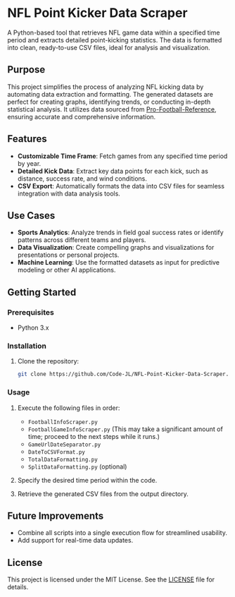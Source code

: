 
# NFL Point Kicker Data Scraper

A Python-based tool that retrieves NFL game data within a specified time period and extracts detailed point-kicking statistics. The data is formatted into clean, ready-to-use CSV files, ideal for analysis and visualization.

## Purpose

This project simplifies the process of analyzing NFL kicking data by automating data extraction and formatting. The generated datasets are perfect for creating graphs, identifying trends, or conducting in-depth statistical analysis. It utilizes data sourced from [Pro-Football-Reference](https://www.pro-football-reference.com/), ensuring accurate and comprehensive information.

## Features

- **Customizable Time Frame**: Fetch games from any specified time period by year.
- **Detailed Kick Data**: Extract key data points for each kick, such as distance, success rate, and wind conditions.
- **CSV Export**: Automatically formats the data into CSV files for seamless integration with data analysis tools.

## Use Cases

- **Sports Analytics**: Analyze trends in field goal success rates or identify patterns across different teams and players.
- **Data Visualization**: Create compelling graphs and visualizations for presentations or personal projects.
- **Machine Learning**: Use the formatted datasets as input for predictive modeling or other AI applications.

## Getting Started

### Prerequisites
- Python 3.x

### Installation
1. Clone the repository:
   ```bash
   git clone https://github.com/Code-JL/NFL-Point-Kicker-Data-Scraper.git
   ```

### Usage
1. Execute the following files in order:
   - `FootballInfoScraper.py`
   - `FootballGameInfoScraper.py` (This may take a significant amount of time; proceed to the next steps while it runs.)
   - `GameUrlDateSeparator.py`
   - `DateToCSVFormat.py`
   - `TotalDataFormatting.py`
   - `SplitDataFormatting.py` (optional)
   
2. Specify the desired time period within the code.
3. Retrieve the generated CSV files from the output directory.

## Future Improvements

- Combine all scripts into a single execution flow for streamlined usability.
- Add support for real-time data updates.

## License

This project is licensed under the MIT License. See the [LICENSE](LICENSE) file for details.
